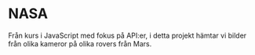 # NASA
Från kurs i JavaScript med fokus på API:er, i detta projekt hämtar vi bilder från olika kameror på olika rovers från Mars.
